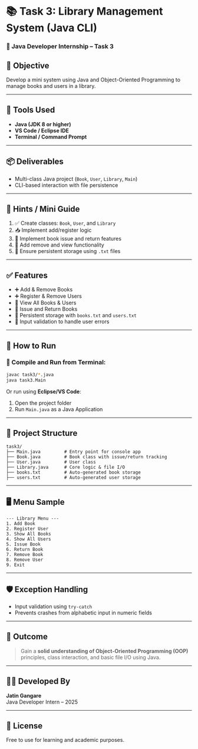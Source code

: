 
# 📚 Task 3: Library Management System (Java CLI)

### 💼 Java Developer Internship – Task 3

## 🎯 Objective
Develop a mini system using Java and Object-Oriented Programming to manage books and users in a library.

---

## 🧰 Tools Used

- **Java (JDK 8 or higher)**
- **VS Code / Eclipse IDE**
- **Terminal / Command Prompt**

---

## 📦 Deliverables

- Multi-class Java project (`Book`, `User`, `Library`, `Main`)
- CLI-based interaction with file persistence

---

## 🧭 Hints / Mini Guide

1. ✅ Create classes: `Book`, `User`, and `Library`
2. 📥 Implement add/register logic
3. 🔁 Implement book issue and return features
4. 🧼 Add remove and view functionality
5. 💾 Ensure persistent storage using `.txt` files

---

## ✅ Features

- ➕ Add & Remove Books
- ➕ Register & Remove Users
- 📄 View All Books & Users
- 🔁 Issue and Return Books
- 💾 Persistent storage with `books.txt` and `users.txt`
- 🧠 Input validation to handle user errors

---

## 🚀 How to Run

### 📂 Compile and Run from Terminal:

```bash
javac task3/*.java
java task3.Main
```

Or run using **Eclipse/VS Code**:
1. Open the project folder
2. Run `Main.java` as a Java Application

---

## 📁 Project Structure

```
task3/
├── Main.java         # Entry point for console app
├── Book.java         # Book class with issue/return tracking
├── User.java         # User class
├── Library.java      # Core logic & file I/O
├── books.txt         # Auto-generated book storage
├── users.txt         # Auto-generated user storage
```

---

## 🖥️ Menu Sample

```
--- Library Menu ---
1. Add Book
2. Register User
3. Show All Books
4. Show All Users
5. Issue Book
6. Return Book
7. Remove Book
8. Remove User
9. Exit
```

---

## 🛡️ Exception Handling

- Input validation using `try-catch`
- Prevents crashes from alphabetic input in numeric fields

---

## 🧠 Outcome

> Gain a **solid understanding of Object-Oriented Programming (OOP)** principles, class interaction, and basic file I/O using Java.

---

## 👨‍💻 Developed By

**Jatin Gangare**  
Java Developer Intern – 2025

---

## 📝 License

Free to use for learning and academic purposes.
